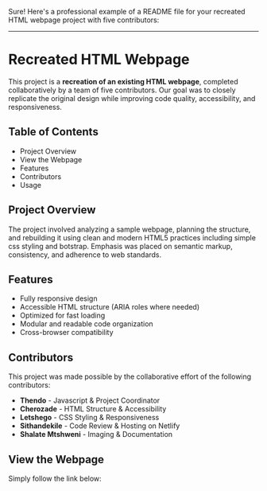 Sure! Here's a professional example of a README file for your recreated HTML webpage project with five contributors:

---

# Recreated HTML Webpage

This project is a **recreation of an existing HTML webpage**, completed collaboratively by a team of five contributors. Our goal was to closely replicate the original design while improving code quality, accessibility, and responsiveness.

## Table of Contents
- Project Overview
- View the Webpage
- Features
- Contributors
- Usage

## Project Overview
The project involved analyzing a sample webpage, planning the structure, and rebuilding it using clean and modern HTML5 practices including simple css styling and botstrap. Emphasis was placed on semantic markup, consistency, and adherence to web standards.

## Features
- Fully responsive design
- Accessible HTML structure (ARIA roles where needed)
- Optimized for fast loading
- Modular and readable code organization
- Cross-browser compatibility

## Contributors
This project was made possible by the collaborative effort of the following contributors:
- **Thendo** - Javascript & Project Coordinator
- **Cherozade** - HTML Structure & Accessibility
- **Letshego** - CSS Styling & Responsiveness
- **Sithandekile** - Code Review & Hosting on Netlify 
- **Shalate Mtshweni** - Imaging & Documentation

## View the Webpage
Simply follow the link below:

